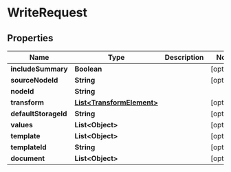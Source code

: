 
# WriteRequest

## Properties
Name | Type | Description | Notes
------------ | ------------- | ------------- | -------------
**includeSummary** | **Boolean** |  |  [optional]
**sourceNodeId** | **String** |  |  [optional]
**nodeId** | **String** |  | 
**transform** | [**List&lt;TransformElement&gt;**](TransformElement.md) |  |  [optional]
**defaultStorageId** | **String** |  |  [optional]
**values** | **List&lt;Object&gt;** |  |  [optional]
**template** | **List&lt;Object&gt;** |  |  [optional]
**templateId** | **String** |  |  [optional]
**document** | **List&lt;Object&gt;** |  |  [optional]



